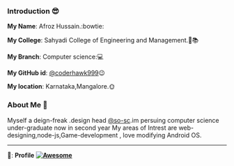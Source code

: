 ### Introduction :sunglasses:

**My Name**: Afroz Hussain.:bowtie:

**My College**: Sahyadi College of Engineering and Management.:school::books:

**My Branch**: Computer science::computer:

**My GitHub id**: [@coderhawk999](https://github.com/coderhawk999):wink:

**My location**: Karnataka,Mangalore.:sun_with_face:

### About Me :boy:
Myself a deign-freak .design head [@so-sc](https://github.com/so-sc).im persuing computer science under-graduate now in second year
My areas of Intrest are web-designing,node-js,Game-development , love modifying Android OS.


---

 :link:: **Profile**  **[![Awesome](https://awesome.re/badge.svg)](https://github.com/coderhawk999)**
